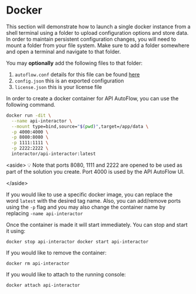 # Docker

This section will demonstrate how to launch a single docker instance from a shell terminal using a folder to upload configuration options and store data. In order to maintain persistent configuration changes, you will need to mount a folder from your file system. Make sure to add a folder somewhere and open a terminal and navigate to that folder.

You may **optionally** add the following files to that folder:

1. `autoflow.conf` details for this file can be found [here](https://github.com/pulzze/api-interactor/wiki/API-AutoFlow-System-Variables)
2. `config.json` this is an exported configuration
3. `license.json` this is your license file

In order to create a docker container for API AutoFlow, you can use the following command.

```bash
docker run -dit \
  --name api-interactor \
  --mount type=bind,source="$(pwd)",target=/app/data \
  -p 4000:4000 \
  -p 8080:8080 \
  -p 1111:1111 \
  -p 2222:2222 \
  interactor/api-interactor:latest
```

&lt;aside&gt;
💡 Note that ports 8080, 1111 and 2222 are opened to be used as part of the solution you create.
Port 4000 is used by the API AutoFlow UI.

&lt;/aside&gt;

If you would like to use a specific docker image, you can replace the word `latest` with the desired tag name. Also, you can add/remove ports using the `-p` flag and you may also change the container name by replacing `-name api-interactor`

Once the container is made it will start immediately. You can stop and start it using:

`docker stop api-interactor
docker start api-interactor`

If you would like to remove the container:

`docker rm api-interactor`

If you would like to attach to the running console:

`docker attach api-interactor`